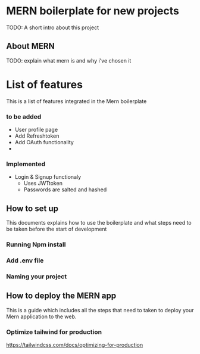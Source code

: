 # MERN boilerplate for new projects
TODO: A short intro about this project

## About MERN
TODO: explain what mern is and why i've chosen it

# List of features
This is a list of features integrated in the Mern boilerplate

### to be added
* User profile page
* Add Refreshtoken
* Add OAuth functionality
* 


### Implemented
* Login & Signup functionaly
    * Uses JWTtoken
    * Passwords are salted and hashed


## How to set up
This documents explains how to use the boilerplate and what steps need to be taken before the start of development


### Running Npm install

### Add .env file

### Naming your project

## How to deploy the MERN app
This is a guide which includes all the steps that need to taken to deploy your Mern application to the web. 

### Optimize tailwind for production
https://tailwindcss.com/docs/optimizing-for-production 
